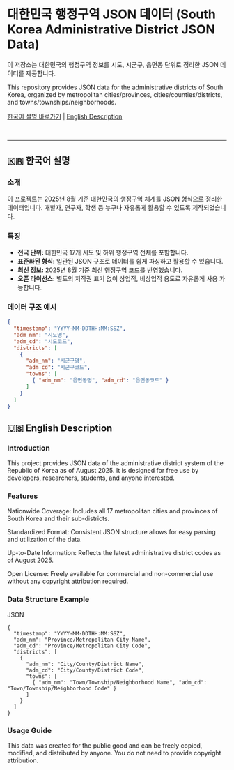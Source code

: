 # 대한민국 행정구역 JSON 데이터 (South Korea Administrative District JSON Data)

이 저장소는 대한민국의 행정구역 정보를 시도, 시군구, 읍면동 단위로 정리한 JSON 데이터를 제공합니다.

This repository provides JSON data for the administrative districts of South Korea, organized by metropolitan cities/provinces, cities/counties/districts, and towns/townships/neighborhoods.

[한국어 설명 바로가기](#-한국어-설명) | [English Description](#-English-Description)

<br>

---

## 🇰🇷 한국어 설명

### 소개

이 프로젝트는 2025년 8월 기준 대한민국의 행정구역 체계를 JSON 형식으로 정리한 데이터입니다. 개발자, 연구자, 학생 등 누구나 자유롭게 활용할 수 있도록 제작되었습니다.

### 특징

- **전국 단위:** 대한민국 17개 시도 및 하위 행정구역 전체를 포함합니다.
- **표준화된 형식:** 일관된 JSON 구조로 데이터를 쉽게 파싱하고 활용할 수 있습니다.
- **최신 정보:** 2025년 8월 기준 최신 행정구역 코드를 반영했습니다.
- **오픈 라이선스:** 별도의 저작권 표기 없이 상업적, 비상업적 용도로 자유롭게 사용 가능합니다.

### 데이터 구조 예시

```json
{
  "timestamp": "YYYY-MM-DDTHH:MM:SSZ",
  "adm_nm": "시도명",
  "adm_cd": "시도코드",
  "districts": [
    {
      "adm_nm": "시군구명",
      "adm_cd": "시군구코드",
      "towns": [
        { "adm_nm": "읍면동명", "adm_cd": "읍면동코드" }
      ]
    }
  ]
}
```

## 🇺🇸 English Description
### Introduction
This project provides JSON data of the administrative district system of the Republic of Korea as of August 2025. It is designed for free use by developers, researchers, students, and anyone interested.

### Features
Nationwide Coverage: Includes all 17 metropolitan cities and provinces of South Korea and their sub-districts.

Standardized Format: Consistent JSON structure allows for easy parsing and utilization of the data.

Up-to-Date Information: Reflects the latest administrative district codes as of August 2025.

Open License: Freely available for commercial and non-commercial use without any copyright attribution required.

### Data Structure Example
JSON
```
{
  "timestamp": "YYYY-MM-DDTHH:MM:SSZ",
  "adm_nm": "Province/Metropolitan City Name",
  "adm_cd": "Province/Metropolitan City Code",
  "districts": [
    {
      "adm_nm": "City/County/District Name",
      "adm_cd": "City/County/District Code",
      "towns": [
        { "adm_nm": "Town/Township/Neighborhood Name", "adm_cd": "Town/Township/Neighborhood Code" }
      ]
    }
  ]
}
```
### Usage Guide
This data was created for the public good and can be freely copied, modified, and distributed by anyone. You do not need to provide copyright attribution.
